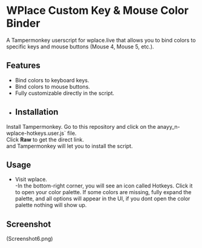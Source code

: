 # WPlace Custom Key & Mouse Color Binder
A Tampermonkey userscript for wplace.live that allows you to bind colors to specific keys and mouse buttons (Mouse 4, Mouse 5, etc.).
## Features
- Bind colors to keyboard keys.  
- Bind colors to mouse buttons. 
- Fully customizable directly in the script.
- ## Installation
Install Tampermonkey.
Go to this repository and click on the anayy_n-wplace-hotkeys.user.js` file.  
Click **Raw** to get the direct link.  
and Tampermonkey will let you to install the script.
## Usage
- Visit wplace.  
-In the bottom-right corner, you will see an icon called Hotkeys. Click it to open your color palette. If some colors are missing, fully expand the palette, and all options will appear in the UI, if you dont open the color palette nothing will show up.
## Screenshot
(Screenshot6.png)
